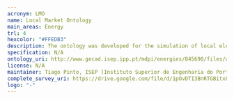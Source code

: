 ```yaml
--- 
acronym: LMO
name: Local Market Ontology
main_areas: Energy
trl: 4
hexcolor: "#FFEDB3"
description: The ontology was developed for the simulation of local electricity markets with complex offers. It imports and extends the Electricity Markets Ontology (EMO - http://www.mascem.gecad.isep.ipp.pt/ontologies/).
specification: N/A
ontology_uri: http://www.gecad.isep.ipp.pt/mdpi/energies/845690/files/onto/local-market.ttl
license: N/A
maintainer: Tiago Pinto, ISEP (Instituto Superior de Engenharia do Porto)
complete_survey_uri: https://drive.google.com/file/d/1pOvDTI3BnRTGBitxLNpL4mKw6L2hl8cZ/view
logo: "-"
--- 
```

